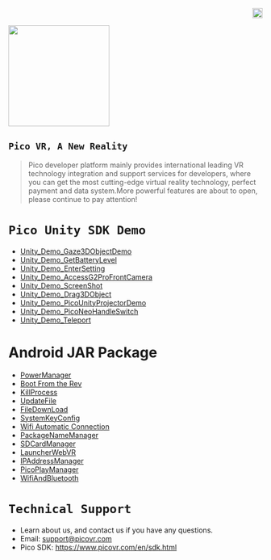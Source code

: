 <p align="right"><a href="https://github.com/PicoSupport/PicoSupport" target="_blank"> <img src="https://github.com/PicoSupport/PicoSupport/blob/master/Assets/home.png" width="20"/> </a></p>

<a href="https://github.com/PicoSupport/PicoSupport"> <img src="https://github.com/PicoSupport/PicoSupport/blob/master/Assets/Pico.jpg" width="200"/> </a>

## `Pico VR, A New Reality`

>Pico developer platform mainly provides international leading VR technology integration and support services for developers, where you can get the most cutting-edge virtual reality technology, perfect payment and data system.More powerful features are about to open, please continue to pay attention!


# `Pico Unity SDK Demo`


* [Unity_Demo_Gaze3DObjectDemo][01]
* [Unity_Demo_GetBatteryLevel][02]
* [Unity_Demo_EnterSetting][03]
* [Unity_Demo_AccessG2ProFrontCamera][04]
* [Unity_Demo_ScreenShot][05]
* [Unity_Demo_Drag3DObject][06]
* [Unity_Demo_PicoUnityProjectorDemo][07]
* [Unity_Demo_PicoNeoHandleSwitch][08]
* [Unity_Demo_Teleport][09]


[01]: https://github.com/PicoSupport/Unity_Demo_Gaze3dObjectDemo2.7.6
[02]: https://github.com/PicoSupport/Unity_Demo_GetBattertyLevel
[03]: https://github.com/PicoSupport/Unity_Demo_EnterSetting.7.6
[04]: https://github.com/PicoSupport/Unity_Demo_GetPhoneCameraImageDemo
[05]: https://github.com/PicoSupport/Unity_Demo_ScreenShot
[06]: https://github.com/PicoSupport/Unity_Demo_Drag3DObject
[07]: https://github.com/PicoSupport/Unity_Demo_PicoUnityProjectorDemo
[08]: https://github.com/PicoSupport/Unity_Demo_HandleSwitch
[09]: https://github.com/PicoSupport/Unity_Demo_teleport

# Android JAR Package 

* [PowerManager](https://github.com/PicoSupport/PicoVRPowerManager)
* [Boot From the Rev](https://github.com/PicoSupport/BootComplete)
* [KillProcess](https://github.com/PicoSupport/KillApplication)
* [UpdateFile](https://github.com/PicoSupport/UpdateAnyFile)
* [FileDownLoad](https://github.com/PicoSupport/Launcher)
* [SystemKeyConfig](https://github.com/PicoSupport/PicoKeyConfig)
* [Wifi Automatic Connection](https://github.com/PicoSupport/PicoVRWifimanager)
* [PackageNameManager](https://github.com/PicoSupport/PackageManager)
* [SDCardManager](https://github.com/PicoSupport/SDCardManager)
* [LauncherWebVR](https://github.com/PicoSupport/LauncherWebVR)
* [IPAddressManager](https://github.com/PicoSupport/PicoIPAddress)
* [PicoPlayManager](https://github.com/PicoSupport/PicoPlayManager)
* [WifiAndBluetooth](https://github.com/PicoSupport/WifiAndBluetooth)



# `Technical Support`

- Learn about us, and contact us if you have any questions. 
- Email:  support@picovr.com
- Pico SDK: https://www.picovr.com/en/sdk.html

